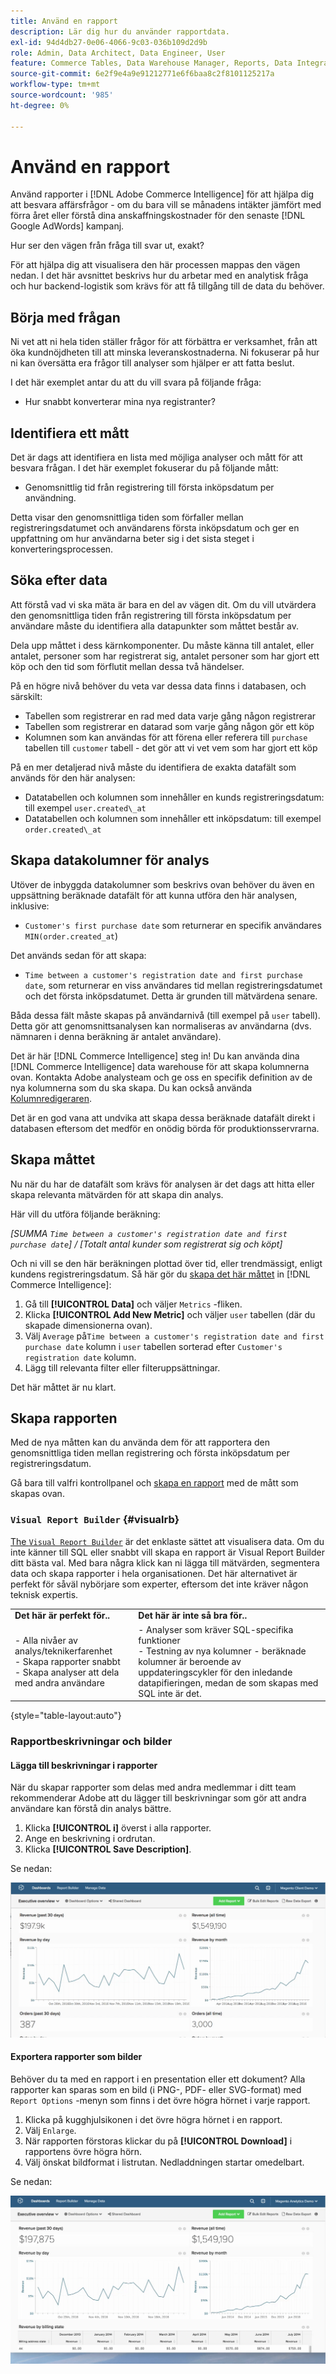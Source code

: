 ```yaml
---
title: Använd en rapport
description: Lär dig hur du använder rapportdata.
exl-id: 94d4db27-0e06-4066-9c03-036b109d2d9b
role: Admin, Data Architect, Data Engineer, User
feature: Commerce Tables, Data Warehouse Manager, Reports, Data Integration
source-git-commit: 6e2f9e4a9e91212771e6f6baa8c2f8101125217a
workflow-type: tm+mt
source-wordcount: '985'
ht-degree: 0%

---
```


# Använd en rapport

Använd rapporter i [!DNL Adobe Commerce Intelligence] för att hjälpa dig att besvara affärsfrågor - om du bara vill se månadens intäkter jämfört med förra året eller förstå dina anskaffningskostnader för den senaste [!DNL Google AdWords] kampanj.

Hur ser den vägen från fråga till svar ut, exakt?

För att hjälpa dig att visualisera den här processen mappas den vägen nedan. I det här avsnittet beskrivs hur du arbetar med en analytisk fråga och hur backend-logistik som krävs för att få tillgång till de data du behöver.

## Börja med frågan

Ni vet att ni hela tiden ställer frågor för att förbättra er verksamhet, från att öka kundnöjdheten till att minska leveranskostnaderna. Ni fokuserar på hur ni kan översätta era frågor till analyser som hjälper er att fatta beslut.

I det här exemplet antar du att du vill svara på följande fråga:

* Hur snabbt konverterar mina nya registranter?

## Identifiera ett mått

Det är dags att identifiera en lista med möjliga analyser och mått för att besvara frågan. I det här exemplet fokuserar du på följande mått:

* Genomsnittlig tid från registrering till första inköpsdatum per användning.

Detta visar den genomsnittliga tiden som förfaller mellan registreringsdatumet och användarens första inköpsdatum och ger en uppfattning om hur användarna beter sig i det sista steget i konverteringsprocessen.

## Söka efter data

Att förstå vad vi ska mäta är bara en del av vägen dit. Om du vill utvärdera den genomsnittliga tiden från registrering till första inköpsdatum per användare måste du identifiera alla datapunkter som måttet består av.

Dela upp måttet i dess kärnkomponenter. Du måste känna till antalet, eller antalet, personer som har registrerat sig, antalet personer som har gjort ett köp och den tid som förflutit mellan dessa två händelser.

På en högre nivå behöver du veta var dessa data finns i databasen, och särskilt:

* Tabellen som registrerar en rad med data varje gång någon registrerar
* Tabellen som registrerar en datarad som varje gång någon gör ett köp
* Kolumnen som kan användas för att förena eller referera till `purchase` tabellen till `customer` tabell - det gör att vi vet vem som har gjort ett köp

På en mer detaljerad nivå måste du identifiera de exakta datafält som används för den här analysen:

* Datatabellen och kolumnen som innehåller en kunds registreringsdatum: till exempel `user.created\_at`
* Datatabellen och kolumnen som innehåller ett inköpsdatum: till exempel `order.created\_at`

## Skapa datakolumner för analys

Utöver de inbyggda datakolumner som beskrivs ovan behöver du även en uppsättning beräknade datafält för att kunna utföra den här analysen, inklusive:

* `Customer's first purchase date` som returnerar en specifik användares `MIN(order.created_at`)

Det används sedan för att skapa:

* `Time between a customer's registration date and first purchase date`, som returnerar en viss användares tid mellan registreringsdatumet och det första inköpsdatumet. Detta är grunden till mätvärdena senare.

Båda dessa fält måste skapas på användarnivå (till exempel på `user` tabell). Detta gör att genomsnittsanalysen kan normaliseras av användarna (dvs. nämnaren i denna beräkning är antalet användare).

Det är här [!DNL Commerce Intelligence] steg in! Du kan använda dina [!DNL Commerce Intelligence] data warehouse för att skapa kolumnerna ovan. Kontakta Adobe analysteam och ge oss en specifik definition av de nya kolumnerna som du ska skapa. Du kan också använda [Kolumnredigeraren](../../data-analyst/data-warehouse-mgr/creating-calculated-columns.md).

Det är en god vana att undvika att skapa dessa beräknade datafält direkt i databasen eftersom det medför en onödig börda för produktionsservrarna.

## Skapa måttet

Nu när du har de datafält som krävs för analysen är det dags att hitta eller skapa relevanta mätvärden för att skapa din analys.

Här vill du utföra följande beräkning:


_[SUMMA `Time between a customer's registration date and first purchase date`] / [Totalt antal kunder som registrerat sig och köpt]_

Och ni vill se den här beräkningen plottad över tid, eller trendmässigt, enligt kundens registreringsdatum. Så här gör du [skapa det här måttet](../../data-user/reports/ess-manage-data-metrics.md) in [!DNL Commerce Intelligence]:

1. Gå till **[!UICONTROL Data]** och väljer `Metrics` -fliken.
1. Klicka **[!UICONTROL Add New Metric]** och väljer `user` tabellen (där du skapade dimensionerna ovan).
1. Välj `Average` på`Time between a customer's registration date and first purchase date` kolumn i `user` tabellen sorterad efter `Customer's registration date`  kolumn.
1. Lägg till relevanta filter eller filteruppsättningar.

Det här måttet är nu klart.

## Skapa rapporten

Med de nya måtten kan du använda dem för att rapportera den genomsnittliga tiden mellan registrering och första inköpsdatum per registreringsdatum.

Gå bara till valfri kontrollpanel och [skapa en rapport](../../data-user/reports/ess-manage-data-metrics.md) med de mått som skapas ovan.

### `Visual Report Builder` {#visualrb}

[The `Visual Report Builder`](../../data-user/reports/ess-rpt-build-visual.md) är det enklaste sättet att visualisera data. Om du inte känner till SQL eller snabbt vill skapa en rapport är Visual Report Builder ditt bästa val. Med bara några klick kan ni lägga till mätvärden, segmentera data och skapa rapporter i hela organisationen. Det här alternativet är perfekt för såväl nybörjare som experter, eftersom det inte kräver någon teknisk expertis.

|  |  |
|--- |--- |
| **Det här är perfekt för..** | **Det här är inte så bra för..** |
| - Alla nivåer av analys/teknikerfarenhet<br>- Skapa rapporter snabbt<br>- Skapa analyser att dela med andra användare | - Analyser som kräver SQL-specifika funktioner<br>- Testning av nya kolumner - beräknade kolumner är beroende av uppdateringscykler för den inledande datapifieringen, medan de som skapas med SQL inte är det. |

{style="table-layout:auto"}

### Rapportbeskrivningar och bilder

#### Lägga till beskrivningar i rapporter

När du skapar rapporter som delas med andra medlemmar i ditt team rekommenderar Adobe att du lägger till beskrivningar som gör att andra användare kan förstå din analys bättre.

1. Klicka **[!UICONTROL i]** överst i alla rapporter.
1. Ange en beskrivning i ordrutan.
1. Klicka **[!UICONTROL Save Description]**.

Se nedan:

![Diagrambeskrivning](../../assets/Chart_Description.gif)

#### Exportera rapporter som bilder

Behöver du ta med en rapport i en presentation eller ett dokument? Alla rapporter kan sparas som en bild (i PNG-, PDF- eller SVG-format) med `Report Options` -menyn som finns i det övre högra hörnet i varje rapport.

1. Klicka på kugghjulsikonen i det övre högra hörnet i en rapport.
1. Välj `Enlarge`.
1. När rapporten förstoras klickar du på **[!UICONTROL Download]** i rapportens övre högra hörn.
1. Välj önskat bildformat i listrutan. Nedladdningen startar omedelbart.

Se nedan:

![](../../assets/exp-rep-as-image.gif)
